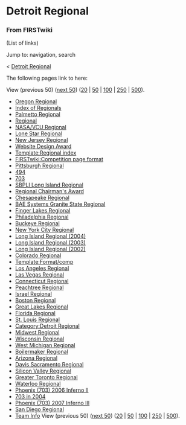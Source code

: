 # Detroit Regional

### From FIRSTwiki

(List of links)

Jump to: navigation, search

&lt; [Detroit Regional](/index.php?title=Detroit_Regional&redirect=no "Detroit
Regional" )  

The following pages link to here:

View (previous 50) ([next
50](/index.php?title=Special:Whatlinkshere/Detroit_Regional&limit=50&from=7239
"Special:Whatlinkshere/Detroit Regional" ))
([20](/index.php?title=Special:Whatlinkshere/Detroit_Regional&limit=20&from=0
"Special:Whatlinkshere/Detroit Regional" ) |
[50](/index.php?title=Special:Whatlinkshere/Detroit_Regional&limit=50&from=0
"Special:Whatlinkshere/Detroit Regional" ) |
[100](/index.php?title=Special:Whatlinkshere/Detroit_Regional&limit=100&from=0
"Special:Whatlinkshere/Detroit Regional" ) |
[250](/index.php?title=Special:Whatlinkshere/Detroit_Regional&limit=250&from=0
"Special:Whatlinkshere/Detroit Regional" ) |
[500](/index.php?title=Special:Whatlinkshere/Detroit_Regional&limit=500&from=0
"Special:Whatlinkshere/Detroit Regional" )).

  * [Oregon Regional](Oregon_Regional "Oregon Regional" )
  * [Index of Regionals](Index_of_Regionals "Index of Regionals" )
  * [Palmetto Regional](Palmetto_Regional "Palmetto Regional" )
  * [Regional](Regional "Regional" )
  * [NASA/VCU Regional](NASA/VCU_Regional "NASA/VCU Regional" )
  * [Lone Star Regional](Lone_Star_Regional "Lone Star Regional" )
  * [New Jersey Regional](New_Jersey_Regional "New Jersey Regional" )
  * [Website Design Award](Website_Design_Award "Website Design Award" )
  * [Template:Regional index](Template:Regional_index "Template:Regional index" )
  * [FIRSTwiki:Competition page format](FIRSTwiki:Competition_page_format "FIRSTwiki:Competition page format" )
  * [Pittsburgh Regional](Pittsburgh_Regional "Pittsburgh Regional" )
  * [494](494 "494" )
  * [703](703 "703" )
  * [SBPLI Long Island Regional](SBPLI_Long_Island_Regional "SBPLI Long Island Regional" )
  * [Regional Chairman's Award](Regional_Chairman%27s_Award "Regional Chairman's Award" )
  * [Chesapeake Regional](Chesapeake_Regional "Chesapeake Regional" )
  * [BAE Systems Granite State Regional](BAE_Systems_Granite_State_Regional "BAE Systems Granite State Regional" )
  * [Finger Lakes Regional](Finger_Lakes_Regional "Finger Lakes Regional" )
  * [Philadelphia Regional](Philadelphia_Regional "Philadelphia Regional" )
  * [Buckeye Regional](Buckeye_Regional "Buckeye Regional" )
  * [New York City Regional](New_York_City_Regional "New York City Regional" )
  * [Long Island Regional (2004)](Long_Island_Regional_%282004%29 "Long Island Regional \(2004\)" )
  * [Long Island Regional (2003)](Long_Island_Regional_%282003%29 "Long Island Regional \(2003\)" )
  * [Long Island Regional (2002)](Long_Island_Regional_%282002%29 "Long Island Regional \(2002\)" )
  * [Colorado Regional](Colorado_Regional "Colorado Regional" )
  * [Template:Format/comp](Template:Format/comp "Template:Format/comp" )
  * [Los Angeles Regional](Los_Angeles_Regional "Los Angeles Regional" )
  * [Las Vegas Regional](Las_Vegas_Regional "Las Vegas Regional" )
  * [Connecticut Regional](Connecticut_Regional "Connecticut Regional" )
  * [Peachtree Regional](Peachtree_Regional "Peachtree Regional" )
  * [Israel Regional](Israel_Regional "Israel Regional" )
  * [Boston Regional](Boston_Regional "Boston Regional" )
  * [Great Lakes Regional](Great_Lakes_Regional "Great Lakes Regional" )
  * [Florida Regional](Florida_Regional "Florida Regional" )
  * [St. Louis Regional](St._Louis_Regional "St. Louis Regional" )
  * [Category:Detroit Regional](Category:Detroit_Regional "Category:Detroit Regional" )
  * [Midwest Regional](Midwest_Regional "Midwest Regional" )
  * [Wisconsin Regional](Wisconsin_Regional "Wisconsin Regional" )
  * [West Michigan Regional](West_Michigan_Regional "West Michigan Regional" )
  * [Boilermaker Regional](Boilermaker_Regional "Boilermaker Regional" )
  * [Arizona Regional](Arizona_Regional "Arizona Regional" )
  * [Davis Sacramento Regional](Davis_Sacramento_Regional "Davis Sacramento Regional" )
  * [Silicon Valley Regional](Silicon_Valley_Regional "Silicon Valley Regional" )
  * [Greater Toronto Regional](Greater_Toronto_Regional "Greater Toronto Regional" )
  * [Waterloo Regional](Waterloo_Regional "Waterloo Regional" )
  * [Phoenix (703) 2006 Inferno II](Phoenix_%28703%29_2006_Inferno_II "Phoenix \(703\) 2006 Inferno II" )
  * [703 in 2004](703_in_2004 "703 in 2004" )
  * [Phoenix (703) 2007 Inferno III](Phoenix_%28703%29_2007_Inferno_III "Phoenix \(703\) 2007 Inferno III" )
  * [San Diego Regional](San_Diego_Regional "San Diego Regional" )
  * [Team Info](Team_Info "Team Info" )
View (previous 50) ([next
50](/index.php?title=Special:Whatlinkshere/Detroit_Regional&limit=50&from=7239
"Special:Whatlinkshere/Detroit Regional" ))
([20](/index.php?title=Special:Whatlinkshere/Detroit_Regional&limit=20&from=0
"Special:Whatlinkshere/Detroit Regional" ) |
[50](/index.php?title=Special:Whatlinkshere/Detroit_Regional&limit=50&from=0
"Special:Whatlinkshere/Detroit Regional" ) |
[100](/index.php?title=Special:Whatlinkshere/Detroit_Regional&limit=100&from=0
"Special:Whatlinkshere/Detroit Regional" ) |
[250](/index.php?title=Special:Whatlinkshere/Detroit_Regional&limit=250&from=0
"Special:Whatlinkshere/Detroit Regional" ) |
[500](/index.php?title=Special:Whatlinkshere/Detroit_Regional&limit=500&from=0
"Special:Whatlinkshere/Detroit Regional" )).

